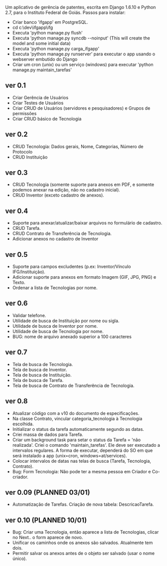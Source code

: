 Um aplicativo de gerência de patentes, escrita em Django 1.6.10 e Python 2.7, para o Instituto Federal de Goiás.
Passos para instalar:
* Criar banco 'ifgapp' em PostgreSQL.
* cd c:\dev\ifgapp\ifg
* Executa 'python manage.py flush'
* Executa 'python manage.py syncdb --noinput' (This will create the model and some initial data)
* Executa 'python manage.py carga_ifgapp'
* Executa 'python manage.py runserver' para executar o app usando o webserver embutido do Django
* Criar um cron (unix) ou um serviço (windows) para executar 'python manage.py maintain_tarefas'

ver 0.1
-----------------------------
- Criar Gerência de Usuários
- Criar Testes de Usuários
- Criar CRUD de Usuários (servidores e pesquisadores) e Grupos de permissões
- Criar CRUD básico de Tecnologia

ver 0.2
-----------------------------
- CRUD Tecnologia: Dados gerais, Nome, Categorias, Número de Protocolo
- CRUD Instituição

ver 0.3
-----------------------------
- CRUD Tecnologia
(somente suporte para anexos em PDF, e somente podemos anexar na edição, não no cadastro inicial).
- CRUD Inventor (exceto cadastro de anexos).

ver 0.4
-----------------------------
- Suporte para anexar/atualizar/baixar arquivos no formulário de cadastro.
- CRUD Tarefa.
- CRUD Contrato de Transferência de Tecnologia.
- Adicionar anexos no cadastro de Inventor

ver 0.5
-----------------------------
- Suporte para campos excludentes (p.ex: Inventor/Vínculo IFG/Instituição).
- Adicionar suporte para anexos em formato Imagem (GIF, JPG, PNG) e Texto.
- Ordenar a lista de Tecnologias por nome.

ver 0.6
-----------------------------
- Validar telefone.
- Utilidade de busca de Instituição por nome ou sigla.
- Utilidade de busca de Inventor por nome.
- Utilidade de busca de Tecnologia por nome.
- BUG: nome de arquivo anexado superior a 100 caracteres

ver 0.7
-----------------------------
- Tela de busca de Tecnologia.
- Tela de busca de Inventor.
- Tela de busca de Instituição.
- Tela de busca de Tarefa.
- Tela de busca de Contrato de Transferência de Tecnologia.

ver 0.8
-----------------------------
- Atualizar código com a v10 do documento de especificações.
- Na classe Contrato, vincular categoria_tecnologia à Tecnologia escolhida.
- Initializar o status da tarefa automaticamente segundo as datas.
- Criei massa de dados para Tarefa.
- Criar um background task para setar o status da Tarefa = 'não realizada'. Criei o comando
  'maintain_tarefas'. Ele deve ser executado a intervalos regulares. A forma de executar, dependerá
  do SO em que será instalado a app (unix=cron, windows=at/services).
- Colocar intervalos de datas nas telas de busca (Tarefa, Tecnologia, Contrato).
- Bug: Form Tecnologia: Não pode ter a mesma pessoa em Criador e Co-criador.

ver 0.09 (PLANNED 03/01)
-----------------------------
- Automatização de Tarefas. Criação de nova tabela: DescricaoTarefa.

ver 0.10 (PLANNED 10/01)
-----------------------------
- Bug: Criar uma Tecnologia, então aparece a lista de Tecnologias, clicar no Next.. o form aparece de novo.
- Unificar os caminhos onde os anexos são salvados. Atualmente tem dois.
- Permitir salvar os anexos antes de o objeto ser salvado (usar o nome único).














